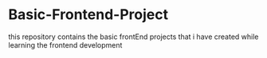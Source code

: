 # Basic-Frontend-Project
this repository contains the basic frontEnd projects that i have created while learning the frontend development
